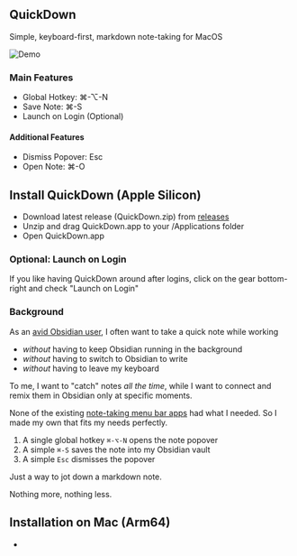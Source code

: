 ## QuickDown

Simple, keyboard-first, markdown note-taking for MacOS

![Demo](https://github.com/akaalias/quickdown/blob/main/demo.gif?raw=true)
 
### Main Features
- Global Hotkey: ⌘-⌥-N
- Save Note: ⌘-S
- Launch on Login (Optional)

#### Additional Features
- Dismiss Popover: Esc
- Open Note: ⌘-O

## Install QuickDown (Apple Silicon)
- Download latest release (QuickDown.zip) from [releases](https://github.com/akaalias/quickdown/releases)
- Unzip and drag QuickDown.app to your /Applications folder
- Open QuickDown.app 

### Optional: Launch on Login
If you like having QuickDown around after logins, click on the gear bottom-right and check "Launch on Login"

### Background

As an [avid Obsidian user](https://publish.obsidian.md/alexisrondeau), I often want to take a quick note while working 
- _without_ having to keep Obsidian running in the background
- _without_ having to switch to Obsidian to write
- _without_ having to leave my keyboard

To me, I want to "catch" notes _all the time_, while I want to connect and remix them in Obsidian only at specific moments. 

None of the existing [note-taking menu bar apps](https://www.macmenubar.com/note-taking-apps/) had what I needed. So I made my own that fits my needs perfectly.

1. A single global hotkey `⌘-⌥-N` opens the note popover
2. A simple `⌘-S` saves the note into my Obsidian vault
3. A simple `Esc` dismisses the popover

Just a way to jot down a markdown note.

Nothing more, nothing less. 

## Installation on Mac (Arm64)
- 
